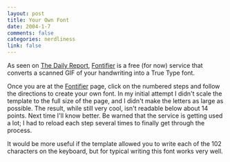 ```yaml
--- 
layout: post
title: Your Own Font
date: 2004-1-7
comments: false
categories: nerdliness
link: false
---
```

As seen on <a href="http://zeldman.com/" title="Jeffrey Zeldman">The Daily Report</a>, <a href="http://www.fontifier.com" title="Fontifier.com">Fontifier</a> is a free (for now) service that converts a scanned GIF of your handwriting into a True Type font.

Once you are at the <a href="http://www.fontifier.com" title="Fontifier.com">Fontifier</a> page, click on the numbered steps and follow the directions to create your own font. In my initial attempt I didn't scale the template to the full size of the page, and I didn't make the letters as large as possible. The result, while still very cool, isn't readable below about 14 points. Next time I'll know better. Be warned that the service is getting used a lot; I had to reload each step several times to finally get through the process.

It would be more useful if the template allowed you to write each of the 102 characters on the keyboard, but for typical writing this font works very well.
